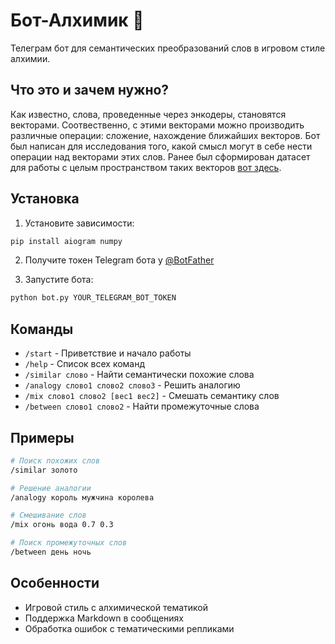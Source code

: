 # Бот-Алхимик 🧪

Телеграм бот для семантических преобразований слов в игровом стиле алхимии.

## Что это и зачем нужно?
Как известно, слова, проведенные через энкодеры, становятся векторами. Соотвественно, с этими векторами можно производить различные операции: сложение, нахождение ближайших векторов. 
Бот был написан для исследования того, какой смысл могут в себе нести операции над векторами этих слов. Ранее был сформирован датасет для работы с целым пространством таких векторов [вот здесь](https://github.com/YegorPanin/llm-ansambles).  

## Установка

1. Установите зависимости:
```bash
pip install aiogram numpy
```

2. Получите токен Telegram бота у [@BotFather](https://t.me/BotFather)

3. Запустите бота:
```bash
python bot.py YOUR_TELEGRAM_BOT_TOKEN
```

## Команды

- `/start` - Приветствие и начало работы
- `/help` - Список всех команд
- `/similar слово` - Найти семантически похожие слова
- `/analogy слово1 слово2 слово3` - Решить аналогию
- `/mix слово1 слово2 [вес1 вес2]` - Смешать семантику слов
- `/between слово1 слово2` - Найти промежуточные слова

## Примеры

```bash
# Поиск похожих слов
/similar золото

# Решение аналогии
/analogy король мужчина королева

# Смешивание слов
/mix огонь вода 0.7 0.3

# Поиск промежуточных слов
/between день ночь
```

## Особенности

- Игровой стиль с алхимической тематикой
- Поддержка Markdown в сообщениях
- Обработка ошибок с тематическими репликами

